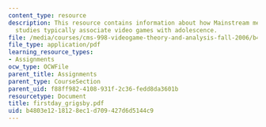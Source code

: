 ```yaml
---
content_type: resource
description: This resource contains information about how Mainstream media and cultural
  studies typically associate video games with adolescence.
file: /media/courses/cms-998-videogame-theory-and-analysis-fall-2006/b4803e1218128ec1d709427d6d5144c9_firstday_grigsby.pdf
file_type: application/pdf
learning_resource_types:
- Assignments
ocw_type: OCWFile
parent_title: Assignments
parent_type: CourseSection
parent_uid: f88ff982-4108-931f-2c36-fedd8da3601b
resourcetype: Document
title: firstday_grigsby.pdf
uid: b4803e12-1812-8ec1-d709-427d6d5144c9
---
```

